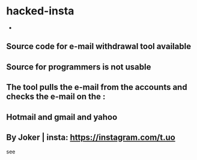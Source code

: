 # hacked-insta
-
Source code for e-mail withdrawal tool available
-
Source for programmers is not usable
-
The tool pulls the e-mail from the accounts and checks the e-mail on the :
-
Hotmail and gmail and yahoo 
-
By Joker  | insta: https://instagram.com/t.uo
-
see

